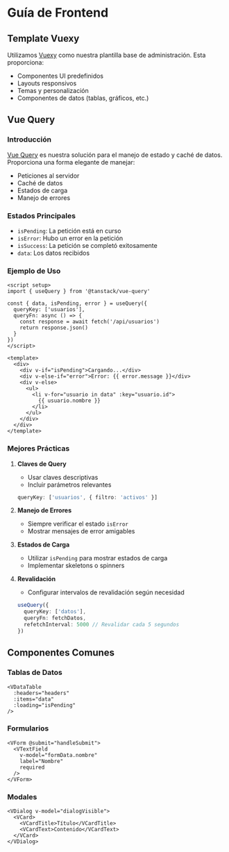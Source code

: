 # Guía de Frontend

## Template Vuexy

Utilizamos [Vuexy](https://demos.pixinvent.com/vuexy-vuejs-admin-template/documentation/) como nuestra plantilla base de administración. Esta proporciona:

- Componentes UI predefinidos
- Layouts responsivos
- Temas y personalización
- Componentes de datos (tablas, gráficos, etc.)

## Vue Query

### Introducción

[Vue Query](https://tanstack.com/query/v5/docs/framework/vue/overview) es nuestra solución para el manejo de estado y caché de datos. Proporciona una forma elegante de manejar:

- Peticiones al servidor
- Caché de datos
- Estados de carga
- Manejo de errores

### Estados Principales

- `isPending`: La petición está en curso
- `isError`: Hubo un error en la petición
- `isSuccess`: La petición se completó exitosamente
- `data`: Los datos recibidos

### Ejemplo de Uso

```vue
<script setup>
import { useQuery } from '@tanstack/vue-query'

const { data, isPending, error } = useQuery({
  queryKey: ['usuarios'],
  queryFn: async () => {
    const response = await fetch('/api/usuarios')
    return response.json()
  }
})
</script>

<template>
  <div>
    <div v-if="isPending">Cargando...</div>
    <div v-else-if="error">Error: {{ error.message }}</div>
    <div v-else>
      <ul>
        <li v-for="usuario in data" :key="usuario.id">
          {{ usuario.nombre }}
        </li>
      </ul>
    </div>
  </div>
</template>
```

### Mejores Prácticas

1. **Claves de Query**
   - Usar claves descriptivas
   - Incluir parámetros relevantes
   ```typescript
   queryKey: ['usuarios', { filtro: 'activos' }]
   ```

2. **Manejo de Errores**
   - Siempre verificar el estado `isError`
   - Mostrar mensajes de error amigables

3. **Estados de Carga**
   - Utilizar `isPending` para mostrar estados de carga
   - Implementar skeletons o spinners

4. **Revalidación**
   - Configurar intervalos de revalidación según necesidad
   ```typescript
   useQuery({
     queryKey: ['datos'],
     queryFn: fetchDatos,
     refetchInterval: 5000 // Revalidar cada 5 segundos
   })
   ```

## Componentes Comunes

### Tablas de Datos
```vue
<VDataTable
  :headers="headers"
  :items="data"
  :loading="isPending"
/>
```

### Formularios
```vue
<VForm @submit="handleSubmit">
  <VTextField
    v-model="formData.nombre"
    label="Nombre"
    required
  />
</VForm>
```

### Modales
```vue
<VDialog v-model="dialogVisible">
  <VCard>
    <VCardTitle>Título</VCardTitle>
    <VCardText>Contenido</VCardText>
  </VCard>
</VDialog>
```
